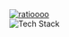 <a align="left" href="https://read.cv/gml.pz">
  <img src="https://raw.githubusercontent.com/aljndaro/aljndaro/refs/heads/main/urmom.svg" alt="ratioooo" /> 
</a>
<div>
  <img src="https://skillicons.dev/icons?i=angular,mongodb,docker,nextjs,firebase,ts,python,js,nodejs,nestjs,express,cs" alt="Tech Stack" />
</div>
